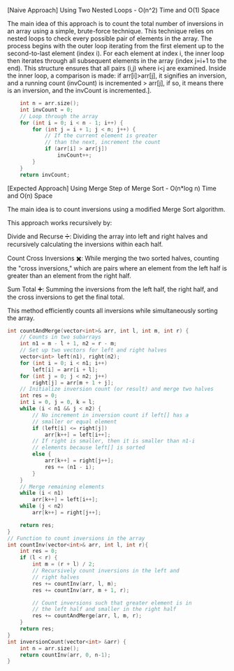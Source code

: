 <p>[Naive Approach] Using Two Nested Loops - O(n^2) Time and O(1) Space

The main idea of this approach is to count the total number of inversions in an array using a simple, brute-force technique. This technique relies on nested loops to check every possible pair of elements in the array. The process begins with the outer loop iterating from the first element up to the second-to-last element (index i). For each element at index i, the inner loop then iterates through all subsequent elements in the array (index j=i+1 to the end). This structure ensures that all pairs (i,j) where i<j are examined. Inside the inner loop, a comparison is made: if arr[i]>arr[j], it signifies an inversion, and a running count (invCount) is incremented > arr[j], if so, it means there is an inversion, and the invCount is incremented.].
</p>

```cpp
    int n = arr.size(); 
    int invCount = 0; 
    // Loop through the array
    for (int i = 0; i < n - 1; i++) {
        for (int j = i + 1; j < n; j++) {
            // If the current element is greater 
            // than the next, increment the count
            if (arr[i] > arr[j])
                invCount++;
        }
    }
    return invCount;
```

<p>[Expected Approach] Using Merge Step of Merge Sort - O(n*log n) Time and O(n) Space

The main idea is to count inversions using a modified Merge Sort algorithm.

This approach works recursively by:

Divide and Recurse ➗: Dividing the array into left and right halves and recursively calculating the inversions within each half.

Count Cross Inversions ✖️: While merging the two sorted halves, counting the "cross inversions," which are pairs where an element from the left half is greater than an element from the right half.

Sum Total ➕: Summing the inversions from the left half, the right half, and the cross inversions to get the final total.

This method efficiently counts all inversions while simultaneously sorting the array.</p>

```cpp
int countAndMerge(vector<int>& arr, int l, int m, int r) {
    // Counts in two subarrays
    int n1 = m - l + 1, n2 = r - m;
    // Set up two vectors for left and right halves
    vector<int> left(n1), right(n2);
    for (int i = 0; i < n1; i++)
        left[i] = arr[i + l];
    for (int j = 0; j < n2; j++)
        right[j] = arr[m + 1 + j];
    // Initialize inversion count (or result) and merge two halves
    int res = 0;
    int i = 0, j = 0, k = l;
    while (i < n1 && j < n2) {
        // No increment in inversion count if left[] has a 
        // smaller or equal element
        if (left[i] <= right[j]) 
            arr[k++] = left[i++];
        // If right is smaller, then it is smaller than n1-i 
      	// elements because left[] is sorted
        else {
            arr[k++] = right[j++];
            res += (n1 - i);
        }
    }
    // Merge remaining elements
    while (i < n1)
        arr[k++] = left[i++];
    while (j < n2)
        arr[k++] = right[j++];

    return res;
}
// Function to count inversions in the array
int countInv(vector<int>& arr, int l, int r){
    int res = 0;
    if (l < r) {
        int m = (r + l) / 2;
        // Recursively count inversions in the left and 
        // right halves
        res += countInv(arr, l, m);
        res += countInv(arr, m + 1, r);

        // Count inversions such that greater element is in 
      	// the left half and smaller in the right half
        res += countAndMerge(arr, l, m, r);
    }
    return res;
}
int inversionCount(vector<int> &arr) {
  	int n = arr.size();
  	return countInv(arr, 0, n-1);
}
